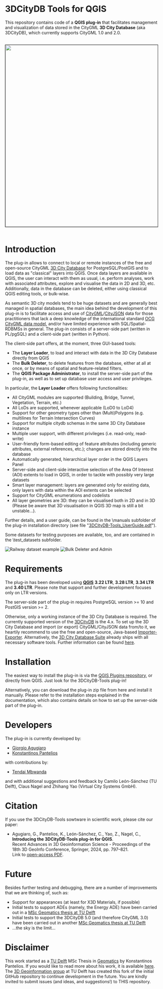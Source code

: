 # 3DCityDB Tools for QGIS

This repository contains code of a **QGIS plug-in** that facilitates management and visualization of data stored in the CityGML **3D City Database** (aka 3DCityDB), which currently supports CityGML 1.0 and 2.0.

<p align="center">
<br>
<kbd>
<a href="https://3d.bk.tudelft.nl/gagugiaro/video/3DCityDB-Tools_0.8.x.mp4" target="_blank">
<img style="border:1px solid black;" src="images/3DCityDB-Tools_0.8.x_movie_screenshot1.jpg" width="600"/></a>
</kbd>
<br><br>
</p>

# Introduction

The plug-in allows to connect to local or remote instances of the free and open-source CityGML [3D City Database](https://www.3dcitydb.org) for PostgreSQL/PostGIS and to load data as "classical" layers into QGIS. Once data layers are available in QGIS, the user can interact with them as usual, i.e. perform analyses, work with associated attributes, explore and visualise the data in 2D and 3D, etc. Additionally, data in the database can be deleted, either using classical QGIS editing tools, or bulk-wise.

As semantic 3D city models tend to be huge datasets and are generally best managed in spatial databases, the main idea behind the development of this plug-in is to facilitate access and use of [CityGML](https://en.wikipedia.org/wiki/CityGML)/[CityJSON](https://www.cityjson.org/) data for those practitioners that lack a deep knowledge of the international standard [OCG CityGML data model](https://www.ogc.org/standards/citygml), and/or have limited experience with SQL/Spatial-RDBMSs in general.
The plug-in consists of a server-side part (written in PL/pgSQL) and a client-side part (written in Python). 

The client-side part offers, at the moment, three GUI-based tools:
- The **Layer Loader**, to load and interact with data in the 3D City Database directly from QGIS
- The **Bulk Deleter**, to delete features from the database, either at all at once, or by means of spatial and feature-related filters.
- The **QGIS Package Administrator**, to install the server-side part of the plug-in, as well as to set up database user access and user privileges.

In particular, the **Layer Loader** offers following functionalities:
- All CityGML modules are supported (Building, Bridge, Tunnel, Vegetation, Terrain, etc.)
- All LoDs are supported, whenever applicable (LoD0 to LoD4)
- Support for other geometry types other than (Multi)Polygons (e.g. multilines for Terrain Intersection Curves)
- Support for multiple citydb schemas in the same 3D City Database instance
- Multiple user support, with different privileges (i.e. read-only, read-write)
- User-friendly form-based editing of feature attributes (including generic attributes, external references, etc.); changes are stored directly into the database
- Automatically generated, hierarchical layer order in the QGIS Layers Panel
- Server-side and client-side interactive selection of the Area Of Interest (AOI) extents to load in QGIS, in order to tackle with possibly very large datasets
- Smart layer management: layers are generated only for existing data, only layers with data within the AOI extents can be selected
- Support for CityGML enumerations and codelists
- All layer geometries are 3D: they can be visualised both in 2D and in 3D (Please be aware that 3D visualisation in QGIS 3D map is still a bit unstable...).

Further details, and a user guide, can be found in the \manuals subfolder of the plug-in installation directory (see file "[3DCityDB-Tools_UserGuide.pdf](manuals/3DCityDB-Tools_UserGuide.pdf)").

Some datasets for testing purposes are available, too, and are contained in the \test_datasets subfolder.

![Railway dataset example](images/3dcitydb-tools_01.jpg)
![Bulk Deleter and Admin](images/3dcitydb-tools_02.jpg)

# Requirements

The plug-in has been developed using [**QGIS**](https://www.qgis.org/en/site/forusers/download.html) **3.22 LTR**, **3.28 LTR**, **3.34 LTR** and **3.40 LTR**. Please note that support and further development focuses only on LTR versions.

The server-side part of the plug-in requires PostgreSQL version >= 10 and PostGIS version >= 2.

Otherwise, only a working instance of the 3D City Database is required. The currently supported version of the [3DCityDB](https://github.com/3dcitydb) is the 4.x. To set up the 3D City Database and import (or export) CityGML/CityJSON data from/to it, we heartily recommend to use the free and open-source, Java-based [Importer-Exporter](https://github.com/3dcitydb/importer-exporter). Alternatively, the [3D City Database Suite](https://github.com/3dcitydb/3dcitydb-suite/releases) already ships with all necessary software tools. Further information can be found [here](https://3dcitydb-docs.readthedocs.io/en/latest/).

# Installation

The easiest way to install the plug-in is via the [QGIS Plugins repository](https://plugins.qgis.org/plugins/citydb-tools/), or directly from QGIS. Just look for the 3DCityDB-Tools plug-in!

Alternatively, you can download the plug-in zip file from here and install it manually. Please refer to the installation steps explained in the documentation, which also contains details on how to set up the server-side part of the plug-in.

# Developers

The plug-in is currently developed by:
- [Giorgio Agugiaro](mailto:g.agugiaro@tudelft.nl)
- [Konstantinos Pantelios](mailto:konstantinospantelios@yahoo.com)

with contributions by:
- [Tendai Mbwanda](mailto:tmbwanda52@gmail.com)

and with additional suggestions and feedback by Camilo León-Sánchez (TU Delft), Claus Nagel and Zhihang Yao (Virtual City Systems GmbH).

# Citation

If you use the 3DCityDB-Tools sowtware in scientific work, please cite our paper:

- Agugiaro, G., Pantelios, K., León-Sánchez, C., Yao, Z., Nagel, C.,<br/>
**Introducing the 3DCityDB-Tools plug-in for QGIS**.<br/>
Recent Advances in 3D Geoinformation Science - Proceedings of the 18th 3D GeoInfo Conference, Springer, 2024, pp. 797–821.<br/>
Link to [open-access PDF](https://research.tudelft.nl/files/181225651/978-3-031-43699-4_48.pdf).

# Future

Besides further testing and debugging, there are a number of improvements that we are thinking of, such as:
- Support for appearances (at least for X3D Materials, if possible)
- Initial tests to support ADEs (namely, the Energy ADE) have been carried out in a [MSc Geomatics thesis at TU Delft](https://repository.tudelft.nl/record/uuid:6786ac5c-b61d-4e17-8501-e3cf2c7a9577)
- Initial tests to support the 3DCityDB 5.0 (and therefore CityGML 3.0) have been carried out in another [MSc Geomatics thesis at TU Delft](https://resolver.tudelft.nl/uuid:5992ba24-8618-48d7-9e24-28839b5da16b) 
- ...the sky is the limit...

# Disclaimer

This work started as a [TU Delft](www.tudelft.nl) MSc Thesis in [Geomatics](https://www.tudelft.nl/en/education/programmes/masters/geomatics/msc-geomatics) by Konstantinos Pantelios. If you would like to read more about his work, it is available [here](http://resolver.tudelft.nl/uuid:fb532bef-81b9-482b-921a-e7ce907cb544). The [3D Geoinformation group](https://3d.bk.tudelft.nl/) at TU Delft has created this fork of the initial GitHub repository to continue development in the future. You are kindly invited to submit issues (and ideas, and suggestions!) to THIS repository.

